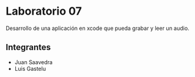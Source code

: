 <h1>Laboratorio 07</h1>
<p>Desarrollo de una aplicación en xcode que pueda grabar y leer un audio.
<h2>Integrantes</h2>
<ul>
  <li>Juan Saavedra</li>
  <li>Luis Gastelu</li>
</ul>
